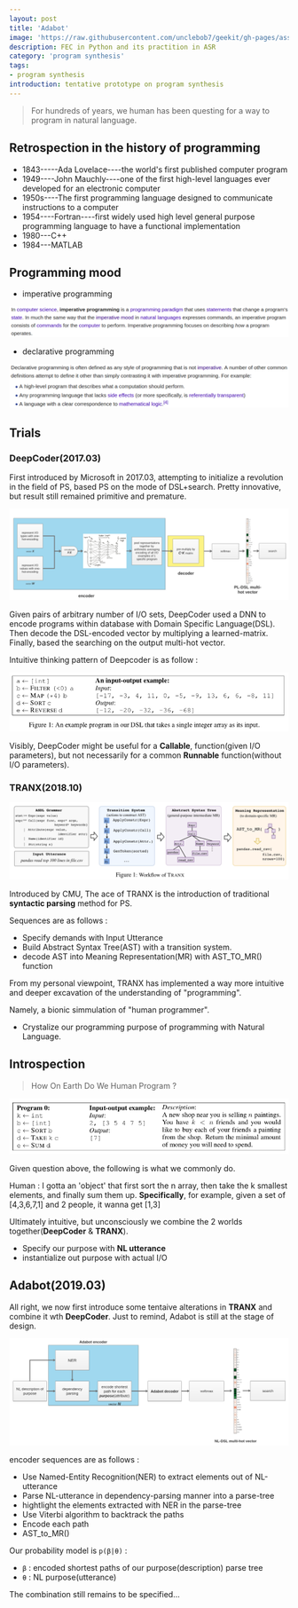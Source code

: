 ```yaml
---
layout: post
title: 'Adabot'
image: 'https://raw.githubusercontent.com/unclebob7/geekit/gh-pages/assets/img/adabot.jpeg'
description: FEC in Python and its practition in ASR
category: 'program synthesis'
tags:
- program synthesis
introduction: tentative prototype on program synthesis
---
```


> For hundreds of years, we human has been questing for a way to program in natural language. 

## Retrospection in the history of programming

- 1843-----Ada Lovelace----the world's first published computer program
- 1949----John Mauchly----one of the first high-level languages ever developed for an electronic computer
- 1950s----The first programming language designed to communicate instructions to a computer
- 1954----Fortran----first widely used high level general purpose programming language to have a functional implementation
- 1980---C++
- 1984---MATLAB

## Programming mood
- imperative programming

![imperative programming](https://raw.githubusercontent.com/unclebob7/geekit/gh-pages/assets/img/imperative_programming.png)

- declarative programming

![declarative programming](https://raw.githubusercontent.com/unclebob7/geekit/gh-pages/assets/img/declarative_programming.png)

## Trials

### DeepCoder(2017.03)

First introduced by Microsoft in 2017.03, attempting to initialize a revolution in the field of PS, based PS on the mode of DSL+search. Pretty innovative, but result still remained primitive and premature.

![deepcoder model](https://raw.githubusercontent.com/unclebob7/geekit/gh-pages/assets/img/deepcoder_model.png)

Given pairs of arbitrary number of I/O sets, DeepCoder used a DNN to encode programs within database with Domain Specific Language(DSL). Then decode the DSL-encoded vector by multiplying a learned-matrix. Finally, based the searching on the output multi-hot vector.

Intuitive thinking pattern of Deepcoder is as follow : 

![deepcoder](https://raw.githubusercontent.com/unclebob7/geekit/gh-pages/assets/img/deepcoder.png)

Visibly, DeepCoder might be useful for a **Callable**, function(given I/O parameters), but not necessarily for a common **Runnable** function(without I/O parameters).

### TRANX(2018.10)

![tranx model](https://raw.githubusercontent.com/unclebob7/geekit/gh-pages/assets/img/tranx_model.png)

Introduced by CMU, The ace of TRANX is the introduction of traditional **syntactic parsing** method for PS. 

Sequences are as follows : 
- Specify demands with Input Utterance
- Build Abstract Syntax Tree(AST) with a transition system.
- decode AST into Meaning Representation(MR) with AST_TO_MR() function

From my personal viewpoint, TRANX has implemented a way more intuitive and deeper excavation of the understanding of "programming".

Namely, a bionic simmulation of "human programmer".
- Crystalize our programming purpose of programming with Natural Language.

## Introspection

> How On Earth Do We Human Program ?

![how do we program](https://raw.githubusercontent.com/unclebob7/geekit/gh-pages/assets/img/the_way_we_program.png)

Given question above, the following is what we commonly do.

Human : I gotta an 'object' that first sort the n array, then take the k smallest elements, and finally sum them up. **Specifically**, for example, given a set of [4,3,6,7,1] and 2 people, it wanna get [1,3]

Ultimately intuitive, but unconsciously we combine the 2 worlds together(**DeepCoder** & **TRANX**).

- Specify our purpose with **NL utterance**
- instantialize out purpose with actual I/O

## Adabot(2019.03)

All right, we now first introduce some tentaive alterations in **TRANX** and combine it wth **DeepCoder**. Just to remind, Adabot is still at the stage of design.

![adabot model](https://raw.githubusercontent.com/unclebob7/geekit/gh-pages/assets/img/adabot_model.png)

encoder sequences are as follows :

- Use Named-Entity Recognition(NER) to extract elements out of NL-utterance
- Parse NL-utterance in dependency-parsing manner into a parse-tree
- hightlight the elements extracted with NER in the parse-tree
- Use Viterbi algorithm to backtrack the paths
- Encode each path
- AST_to_MR()

Our probability model is `p(β|θ)` : 

- `β` : encoded shortest paths of our purpose(description) parse tree
- `θ` : NL purpose(utterance)


The combination still remains to be specified...











